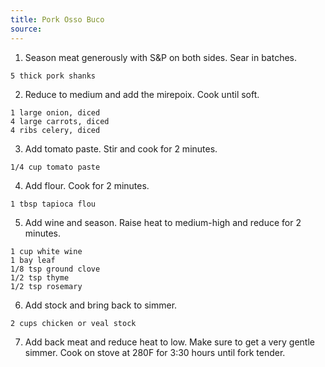 ```yaml
---
title: Pork Osso Buco
source: 
---
```


1. Season meat generously with S&P on both sides. Sear in batches.

```
5 thick pork shanks
```

2. Reduce to medium and add the mirepoix. Cook until soft.

```
1 large onion, diced
4 large carrots, diced
4 ribs celery, diced
```

3. Add tomato paste. Stir and cook for 2 minutes.

```
1/4 cup tomato paste
```

4. Add flour. Cook for 2 minutes.

```
1 tbsp tapioca flou
```

5. Add wine and season. Raise heat to medium-high and reduce for 2 minutes.

```
1 cup white wine
1 bay leaf
1/8 tsp ground clove
1/2 tsp thyme
1/2 tsp rosemary
```

6. Add stock and bring back to simmer.

```
2 cups chicken or veal stock
```

7. Add back meat and reduce heat to low. Make sure to get a very gentle simmer. Cook on stove at 280F for 3:30 hours until fork tender.
